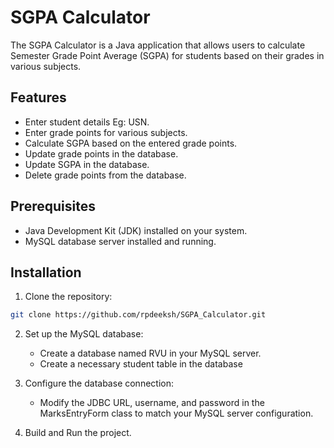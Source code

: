 # SGPA Calculator

The SGPA Calculator is a Java application that allows users to calculate Semester Grade Point Average (SGPA) for students based on their grades in various subjects.

## Features

- Enter student details Eg: USN.
- Enter grade points for various subjects.
- Calculate SGPA based on the entered grade points.
- Update grade points in the database.
- Update SGPA in the database.
- Delete grade points from the database.

## Prerequisites

- Java Development Kit (JDK) installed on your system.
- MySQL database server installed and running.


## Installation

1. Clone the repository:

```bash
git clone https://github.com/rpdeeksh/SGPA_Calculator.git
```

2. Set up the MySQL database:
   - Create a database named RVU in your MySQL server.
   - Create a necessary student table in the database


3. Configure the database connection:
   - Modify the JDBC URL, username, and password in the MarksEntryForm class to match your MySQL server configuration.

4. Build and Run the project.


